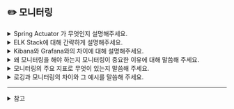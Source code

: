 ## ✏️ 모니터링


<details>
  <summary>Spring Actuator 가 무엇인지 설명해주세요.</summary> 
  
  애플리케이션의 상태, 메트릭, 트래픽, 로그 등의 다양한 운영 정보를 제공해 스프링 애플리케이션의 운영 및 모니터링을 돕는 기능입니다. 이때 HTTP 엔드포인트를 통해 애플리케이션의 헬스 체크, 메트릭, 상태 등을 외부 시스템에 노출하게 됩니다.
</details>

<details>
  <summary>ELK Stack에 대해 간략하게 설명해주세요.</summary> 
    Elasticsearch와 Logstash와 Kibana 를 합친것에 Beats를 추가 연동하여 구성된  통합 로그 관리와 데이터 분석을 위한 오픈소스 툴세트 입니다. beats는 단순히 데이터를 전송을 하고 전송한 데이터를 logstash가 수집해서 필터링 및 변환해 elasticsearch로 전송합니다. 이때 elasticsearch는 받은 데이터를 검색 및 분석도록 도와주며 대량을 로그 데이터를 효율적으로 저장하게 됩니다. kibana는 elaticsearch에 저장된 데이터를 시각화하고 분석할 수 있는 대시보드를 제공합니다.
</details>

<details>
  <summary>Kibana와 Grafana와의 차이에 대해 설명해주세요.</summary> 
  
  키바나는 주로 로그 메세지 분석에 사용되어 있으며 elasticsearch에 묶여 사용이 됩니다. 반면에 그라파나는 시스템 관점의 메트릭 지표를 시각화하는데 특화되어 있으며 다양한 데이터베이스를 선택할 수 있다는 차이가 있습니다.
</details>

<details>
  <summary>왜 모니터링을 해야 하는지 모니터링이 중요한 이유에 대해 말씀해 주세요.</summary> 

  서버의 성능 저하나 장애를 조기에 발견해 대응할 수 있고, 문제 발생 원인을 분석해 재발을 방지할 수 있기 때문에 필요합니다. 
</details>

<details>
  <summary>모니터링의 주요 지표로 무엇이 있는지 말씀해 주세요.</summary> 

   주요 지표로는 CPU 사용률, 메모리 사용량, TPS (초당 트랜잭션 처리량), 평균 응답 시간 등이 있습니다.
</details>

<details>
  <summary>로깅과 모니터링의 차이와 그 예시를 말씀해 주세요.</summary> 
 로깅은 애플리케이션 동작 과정에서 발생하는 이벤트를 기록하는 것이고, 모니터링은 시스템의 상태와 성능을 지속적으로 관찰해 실시간으로 추적·분석하는 활동입니다. 예를 들어 Logback/SLF4J 등으로 로그를 남기고, ELK 스택 등으로 이를 수집·시각화하는 것이 모니터링에 해당합니다.
</details>

----

<details>
  <summary>참고</summary>

  - https://captcha.tistory.com/44
  - https://tech.ktcloud.com/entry/ELK-%EC%8A%A4%ED%83%9D-%EA%B0%84%EB%8B%A8%ED%9E%88-%EA%B5%AC%EC%B6%95%ED%95%98%EA%B8%B0
  - https://benlee73.tistory.com/60
  - https://www.ibm.com/kr-ko/think/topics/api-monitoring
  - https://cabi.oopy.io/60dcfece-b314-4085-b09a-f4dccc17332b#df9d4bac-691d-4ea9-b136-5e00393dca77
  - [서버 모니터링 A to Z (1) 서버 모니터링 중요성과 솔루션 선택 방법](https://dmove.tistory.com/entry/Zabbix-Server-Monitoring)
  - [로깅과 모니터링의 차이점은 무엇인가요?](https://www.quora.com/What-is-the-difference-between-logging-and-monitoring)
  - [모니터링의 중요성 : 성능 비교의 기회](https://mudata0101.tistory.com/89)
  - [모니터링의 필요성 및 주요 지표](https://dream-coding.tistory.com/45)
</details>
